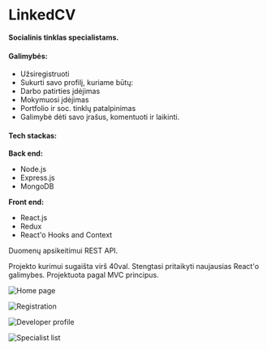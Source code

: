 # LinkedCV

**Socialinis tinklas specialistams.**

#### Galimybės:
- Užsiregistruoti
- Sukurti savo profilį, kuriame būtų:
- Darbo patirties įdėjimas
- Mokymuosi įdėjimas
- Portfolio ir soc. tinklų patalpinimas
- Galimybė dėti savo įrašus, komentuoti ir laikinti.

#### Tech stackas:

**Back end:**
- Node.js
- Express.js
- MongoDB

**Front end:**
- React.js
- Redux
- React'o Hooks and Context

Duomenų apsikeitimui REST API.

Projekto kurimui sugaišta virš 40val. Stengtasi pritaikyti naujausias React'o galimybes. Projektuota pagal MVC principus.

![Home page](https://i.imgur.com/Z3zVV78.jpg)

![Registration](https://i.imgur.com/Q8YWzMZ.png)

![Developer profile](https://i.imgur.com/qY6PUR6.png)

![Specialist list](https://i.imgur.com/ST2WojW.png)
